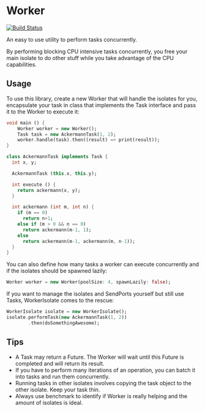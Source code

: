 Worker
=====
[![Build Status](https://drone.io/github.com/Dreckr/Worker/status.png)](https://drone.io/github.com/Dreckr/Worker/latest)

An easy to use utility to perform tasks concurrently.

By performing blocking CPU intensive tasks concurrently, you free your main isolate 
to do other stuff while you take advantage of the CPU capabilities.

Usage
-----

To use this library, create a new Worker that will handle the isolates for you, 
encapsulate your task in class that implements the Task interface and pass it to the Worker 
to execute it:

```dart
void main () {
	Worker worker = new Worker();
	Task task = new AckermannTask(1, 2);
	worker.handle(task).then((result) => print(result));
}

class AckermannTask implements Task {
  int x, y;

  AckermannTask (this.x, this.y);

  int execute () {
    return ackermann(x, y);
  }

  int ackermann (int m, int n) {
    if (m == 0)
      return n+1;
    else if (m > 0 && n == 0)
      return ackermann(m-1, 1);
    else
      return ackermann(m-1, ackermann(m, n-1));
  }
}
```

You can also define how many tasks a worker can execute concurrently and if the isolates
should be spawned lazily:

```dart
Worker worker = new Worker(poolSize: 4, spawnLazily: false);
```
If you want to manage the isolates and SendPorts yourself but still use Tasks,
WorkerIsolate comes to the rescue:

```dart
WorkerIsolate isolate = new WorkerIsolate();
isolate.performTask(new AckermannTask(1, 2))
		.then(doSomethingAwesome);
```
Tips
----
* A Task may return a Future. The Worker will wait until this Future is completed and will return its result.
* If you have to perform many iterations of an operation, you can batch it into tasks and run them concurrently.
* Running tasks in other isolates involves copying the task object to the other isolate. Keep your task thin.
* Always use benchmark to identify if Worker is really helping and the amount of isolates is ideal.